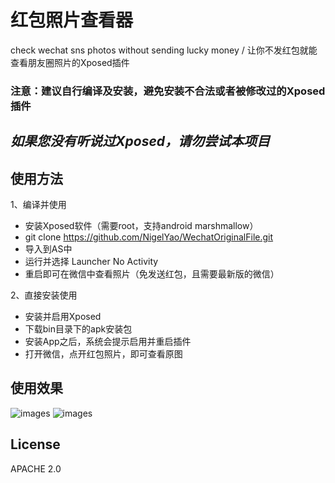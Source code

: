 # 红包照片查看器
check wechat sns photos without sending lucky money / 让你不发红包就能查看朋友圈照片的Xposed插件

###  注意：建议自行编译及安装，避免安装不合法或者被修改过的Xposed插件

## *如果您没有听说过Xposed，请勿尝试本项目*

## 使用方法
1、编译并使用
* 安装Xposed软件（需要root，支持android marshmallow）
* git clone https://github.com/NigelYao/WechatOriginalFile.git
* 导入到AS中
* 运行并选择 Launcher No Activity
* 重启即可在微信中查看照片（免发送红包，且需要最新版的微信）

2、直接安装使用
* 安装并启用Xposed
* 下载bin目录下的apk安装包
* 安装App之后，系统会提示启用并重启插件
* 打开微信，点开红包照片，即可查看原图

## 使用效果
![images](https://pic2.zhimg.com/4f96466d8ec51dded98c60b5ebfd4d3d_b.png)
![images](https://pic1.zhimg.com/ff0ea901134b8470cde4c14685719a28_b.png)

## License
APACHE 2.0
